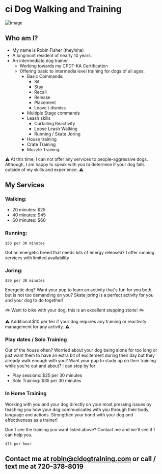 # ci Dog Walking and Training

![image](https://media.istockphoto.com/id/1409713750/photo/forest-forrest-aspen-birch-pine-wild-wilderness-mountains.webp?s=2048x2048&w=is&k=20&c=ZiwClX3SHxMpn0sIUtYuFsOGUcGldHEx55qh_SMrYw4=)

## Who am I?

* My name is Robin Fisher (they/she)
* A longmont resident of nearly 10 years.
* An intermediate dog trainer
    * Working towards my CPDT-KA Certification
    * Offering basic to intermedia level training for dogs of all ages.
        * Basic Commands: 
            * Sit
            * Stay
            * Recall
            * Release
            * Placement
            * Leave / dismiss
        * Multiple Stage commands 
        * Leash skills
            * Curtailing Reactivity
            * Loose Leash Walking
            * Running / Skate Joring
        * House training
        * Crate Training
        * Muzzle Training

⚠️ At this time, I can not offer any services to people-aggressive dogs. Although, I am happy to speak with you to determine if your dog falls outside of my skills and experience. ⚠️

## My Services
### Walking:
* 20 minutes: $25
* 40 minutes: $45
* 60 minutes: $60
### Running: 
    $50 per 30 minutes
Got an energetic breed that needs lots of energy released? I offer running services with limited availability

### Joring: 
    $30 per 30 minutes
Energetic dog? Want your pup to learn an activity that's fun for you both, but is not too demanding on you? Skate joring is a perfect activity for you and your dog to do together!

🚲 Want to bike with your dog, this is an excellent stepping stone! 🚲

⚠️ Additional $10 per teir if your dog requires any training or reactivity management for any activity. ⚠️

### Play dates / Solo Training

Out of the house often? Worried about your dog being alone for too long or just want them to have an extra bit of excitement during their day but they already walk enough with you? Want your pup to study up on their training while you're out and about? I can stop by for

* Play sessions: $25 per 30 minutes
* Solo Training: $35 per 30 minutes

### In Home Training

Working with you and your dog directly on your most pressing issues by teaching you how your dog communicates with you through their body language and actions. Strengthen your bond with your dog and effectiveness as a trainer!

Don't see the training you want listed above? Contact me and we'll see if I can help you. 

    $75 per hour

## Contact me at robin@cidogtraining.com or call / text me at 720-378-8019